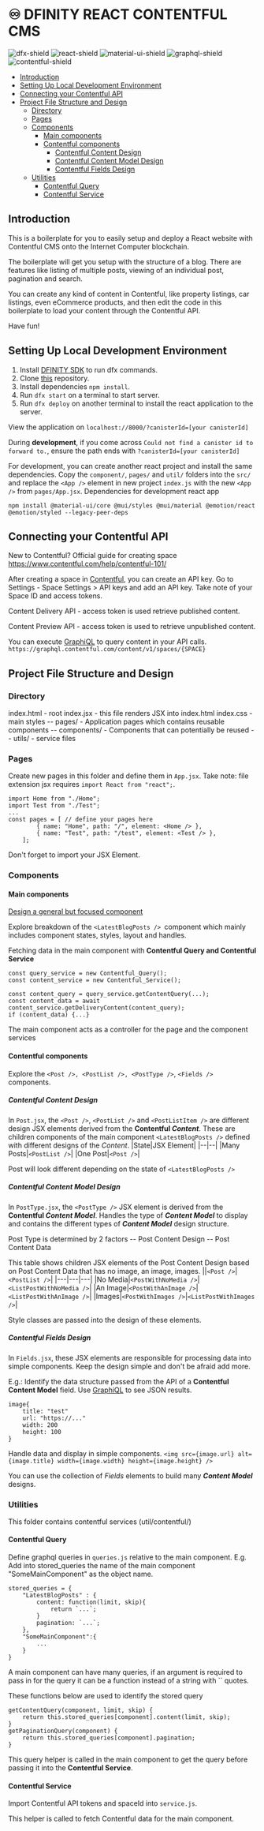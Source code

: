 # ♾️ DFINITY REACT CONTENTFUL CMS 
![dfx-shield](https://img.shields.io/badge/dfx_0.11.1-yellowgreen) ![react-shield](https://img.shields.io/badge/react_18-blue) ![material-ui-shield](https://img.shields.io/badge/@material--ui-blueviolet) ![graphql-shield](https://img.shields.io/badge/GraphQL-red) ![contentful-shield](https://img.shields.io/badge/Contentful_API-yellow)

- [Introduction](#introduction)
- [Setting Up Local Development Environment](#setting-up-local-development-environment)
- [Connecting your Contentful API](#connecting-your-contentful-api)
- [Project File Structure and Design](#project-file-structure-and-design)
  * [Directory](#directory)
  * [Pages](#pages)
  * [Components](#components)
    + [Main components](#main-components)
    + [Contentful components](#contentful-components)
      - [Contentful Content Design](#contentful-content-design)
      - [Contentful Content Model Design](#contentful-content-model-design)
      - [Contentful Fields Design](#contentful-fields-design)
  * [Utilities](#utilities)
    + [Contentful Query](#contentful-query)
    + [Contentful Service](#contentful-service)

## Introduction
This is a boilerplate for you to easily setup and deploy a React website with Contentful CMS onto the Internet Computer blockchain.

The boilerplate will get you setup with the structure of a blog. There are features like listing of multiple posts, viewing of an individual post, pagination and search.

You can create any kind of content in Contentful, like property listings, car listings, even eCommerce products, and then edit the code in this boilerplate to load your content through the Contentful API.

Have fun!

## Setting Up Local Development Environment
1. Install [DFINITY SDK][install-sdk] to run dfx commands.
2. Clone [this][git-repo-url] repository.
3. Install dependencies ```npm install```.
4. Run ```dfx start``` on a terminal to start server.
5. Run ```dfx deploy``` on another terminal to install the react application to the server.

View the application on ```localhost://8000/?canisterId=[your canisterId]```

During **development**, if you come across ```Could not find a canister id to forward to.```,  ensure the path ends with ```?canisterId=[your canisterId]``` 

For development, you can create another react project and install the same dependencies. Copy the `component/`, `pages/` and `util/` folders into the `src/` and replace the `<App />` element in new project `index.js` with the new `<App />` from `pages/App.jsx`. 
Dependencies for development react app

`npm install @material-ui/core @mui/styles @mui/material @emotion/react @emotion/styled --legacy-peer-deps`

## Connecting your Contentful API 
New to Contentful? Official guide for creating space https://www.contentful.com/help/contentful-101/

After creating a space in [Contentful][contentful-api], you can create an API key.
Go to Settings - Space Settings > API keys and add an API key.
Take note of your Space ID and access tokens.

Content Delivery API - access token is used retrieve published content.

Content Preview API - access token is used to retrieve unpublished content.

You can execute [GraphiQL][contentful-graphql] to query content  in your API calls.
`` https://graphql.contentful.com/content/v1/spaces/{SPACE} ``
## Project File Structure and Design
### Directory
index.html - root
index.jsx - this file renders JSX into index.html
index.css - main styles
-- pages/ - Application pages which contains reusable components
-- components/ - Components that can potentially be reused
-- utils/ - service files
### Pages 
Create new pages in this folder and define them in `App.jsx`.
Take note: file extension jsx requires `import React from "react";`.
```
import Home from "./Home";
import Test from "./Test";
...
const pages = [ // define your pages here
        { name: "Home", path: "/", element: <Home /> },
        { name: "Test", path: "/test", element: <Test /> },
    ];
```
Don't forget to import your JSX Element.
### Components
#### Main components
[Design a general but focused component][thinking-react]

Explore breakdown of the `<LatestBlogPosts /> `component which mainly includes component states, styles, layout and handles.

Fetching data in the main component with **Contentful Query and Contentful Service**
```
const query_service = new Contentful_Query();
const content_service = new Contentful_Service();
            
const content_query = query_service.getContentQuery(...);
const content_data = await content_service.getDeliveryContent(content_query);
if (content_data) {...}
```


The main component acts as a controller for the page and the component services
#### Contentful components
Explore the `<Post />, <PostList />, <PostType />`, `<Fields />` components.
##### Contentful Content Design
In `Post.jsx`, the `<Post />`, `<PostList />` and `<PostListItem />` are different design JSX elements derived from the **Contentful *Content***. These are children components of the main component `<LatestBlogPosts />` defined with different designs of the *Content*. 
|State|JSX Element|
|--|--|
|Many Posts|`<PostList />`|
|One Post|`<Post />`|

Post will look different depending on the state of `<LatestBlogPosts />` 
##### Contentful Content Model Design
In `PostType.jsx`, the `<PostType />` JSX element is derived from the **Contentful *Content Model***. Handles the type of ***Content Model*** to display and contains the different types of ***Content Model*** design structure.

Post Type is determined by 2 factors
-- Post Content Design
-- Post Content Data

This table shows children JSX elements of the Post Content Design based on Post Content Data that has no image, an image, images.
||`<Post />`|`<PostList />`|
|---|---|---|
|No Media|`<PostWithNoMedia />`|`<ListPostWithNoMedia />`|
|An Image|`<PostWithAnImage />`|`<ListPostWithAnImage />`|
|Images|`<PostWithImages />`|`<ListPostWithImages />`|

Style classes are passed into the design of these elements.
##### Contentful Fields Design 
In `Fields.jsx`, these JSX elements are responsible for processing data into simple components. Keep the design simple and don't be afraid add more.

E.g.:
Identify the data structure passed from the API of a **Contentful Content Model** field. Use [GraphiQL][contentful-graphql] to see JSON results.
```
image{
    title: "test"
    url: "https://..."
    width: 200
    height: 100
}
```
Handle data and display in simple components. 
`<img src={image.url} alt={image.title} width={image.width} height={image.height} />`

You can use the collection of *Fields* elements to build many ***Content Model*** designs.
### Utilities
This folder contains contentful services (util/contentful/)
#### Contentful Query
Define graphql queries in `queries.js` relative to the main component.
E.g. Add into stored_queries the name of the main component "SomeMainComponent" as the object name.
```
stored_queries = {
    "LatestBlogPosts" : {
        content: function(limit, skip){
            return `...`;
        }
        pagination: `...`;
    },
    "SomeMainComponent":{
        ...
    }
}
```
A main component can have many queries, if an argument is required to pass in for the query it can be a function instead of a string with `` quotes.

These functions below are used to identify the stored query
```
getContentQuery(component, limit, skip) {
    return this.stored_queries[component].content(limit, skip);
}
getPaginationQuery(component) {
    return this.stored_queries[component].pagination;
}
```
This query helper is called in the main component to get the query before passing it into the **Contentful Service**.
#### Contentful Service
Import Contentful API tokens and spaceId into `service.js`.

This helper is called to fetch Contentful data for the main component.

   [install-sdk]: <https://internetcomputer.org/docs/current/developer-docs/build/install-upgrade-remove/>
   [git-repo-url]: <https://github.com/therealbryanho/dfinity-websitewithcms>
   [contentful-api]: <https://app.contentful.com/>
   [contentful-graphql]: <https://www.contentful.com/developers/docs/references/graphql/#/introduction/basic-api-information/>
   [graphiql]:<https://graphql.contentful.com/content/v1/spaces/53t36x95ru0m/explore?access_token=OCLvDwk6HjdpR3OxvqhLaD-zuXLwo2QYEueE9pYJZuU />
   [thinking-react]: <https://reactjs.org/docs/thinking-in-react.html/>
